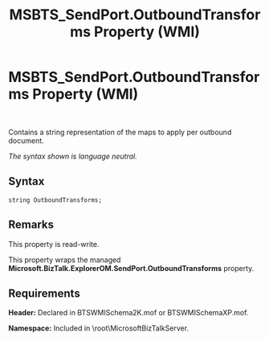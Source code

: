 ﻿---
title: MSBTS_SendPort.OutboundTransforms Property (WMI)
TOCTitle: MSBTS_SendPort.OutboundTransforms Property (WMI)
ms:assetid: d9f5764d-fbef-4fac-9ba0-8b65438aa2f2
ms:mtpsurl: https://msdn.microsoft.com/en-us/library/Aa578715(v=BTS.80)
ms:contentKeyID: 51531667
ms.date: 08/30/2017
mtps_version: v=BTS.80
---

# MSBTS\_SendPort.OutboundTransforms Property (WMI)

 

Contains a string representation of the maps to apply per outbound document.

*The syntax shown is language neutral.*

## Syntax

``` 
string OutboundTransforms;  
```

## Remarks

This property is read-write.

This property wraps the managed **Microsoft.BizTalk.ExplorerOM.SendPort.OutboundTransforms** property.

## Requirements

**Header:** Declared in BTSWMISchema2K.mof or BTSWMISchemaXP.mof.

**Namespace:** Included in \\root\\MicrosoftBizTalkServer.

